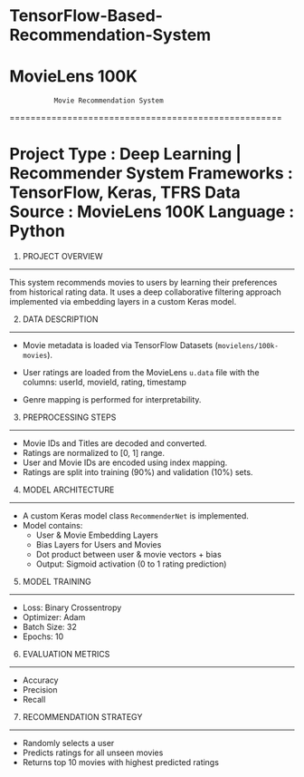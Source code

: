 # TensorFlow-Based-Recommendation-System
MovieLens 100K
====================================================
               Movie Recommendation System
====================================================


Project Type  : Deep Learning | Recommender System
Frameworks    : TensorFlow, Keras, TFRS
Data Source   : MovieLens 100K
Language      : Python
====================================================

1. PROJECT OVERVIEW
--------------------
This system recommends movies to users by learning their preferences
from historical rating data. It uses a deep collaborative filtering 
approach implemented via embedding layers in a custom Keras model.

2. DATA DESCRIPTION
--------------------
- Movie metadata is loaded via TensorFlow Datasets (`movielens/100k-movies`).
- User ratings are loaded from the MovieLens `u.data` file with the columns:
    userId, movieId, rating, timestamp

- Genre mapping is performed for interpretability.
3. PREPROCESSING STEPS
------------------------
- Movie IDs and Titles are decoded and converted.
- Ratings are normalized to [0, 1] range.
- User and Movie IDs are encoded using index mapping.
- Ratings are split into training (90%) and validation (10%) sets.

4. MODEL ARCHITECTURE
-----------------------
- A custom Keras model class `RecommenderNet` is implemented.
- Model contains:
    - User & Movie Embedding Layers
    - Bias Layers for Users and Movies
    - Dot product between user & movie vectors + bias
    - Output: Sigmoid activation (0 to 1 rating prediction)

5. MODEL TRAINING
-------------------
- Loss: Binary Crossentropy
- Optimizer: Adam
- Batch Size: 32
- Epochs: 10

6. EVALUATION METRICS
-----------------------
- Accuracy
- Precision
- Recall

7. RECOMMENDATION STRATEGY
----------------------------
- Randomly selects a user
- Predicts ratings for all unseen movies
- Returns top 10 movies with highest predicted ratings



